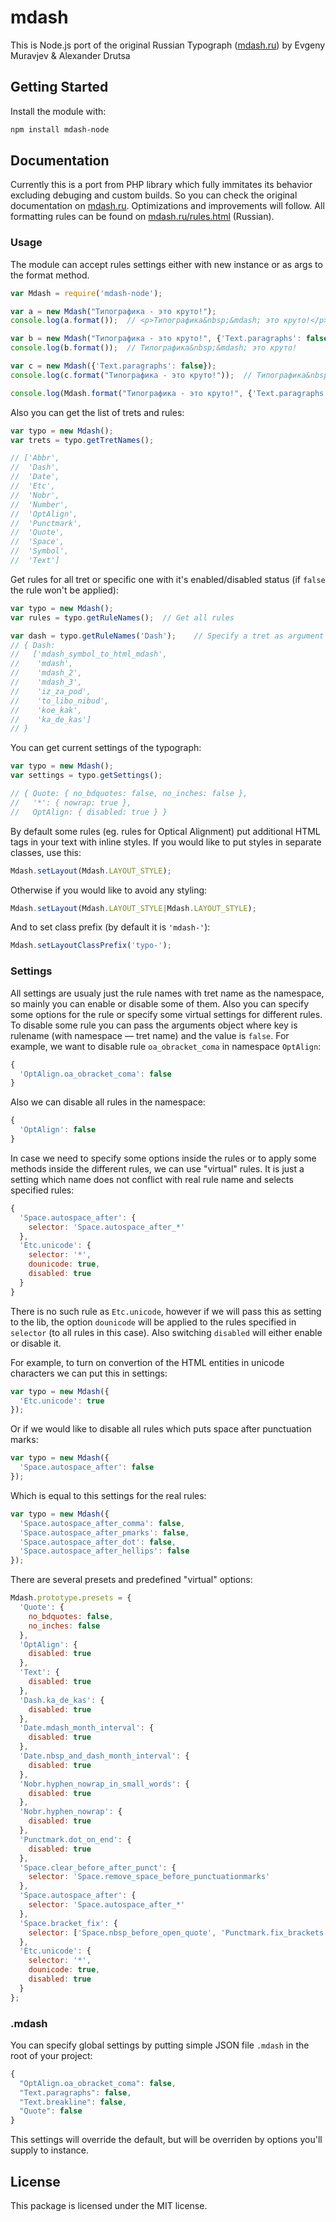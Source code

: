 # mdash

This is Node.js port of the original Russian Typograph ([mdash.ru](http://mdash.ru/)) by Evgeny Muravjev & Alexander Drutsa

## Getting Started
Install the module with:
```bash
npm install mdash-node
```

## Documentation
Currently this is a port from PHP library which fully immitates its behavior excluding debuging and custom builds. So you can check the original documentation on [mdash.ru](http://mdash.ru/). Optimizations and improvements will follow. All formatting rules can be found on [mdash.ru/rules.html](http://mdash.ru/rules.html) (Russian).

### Usage
The module can accept rules settings either with new instance or as args to the format method.

```javascript
var Mdash = require('mdash-node');

var a = new Mdash("Типографика - это круто!");
console.log(a.format());  // <p>Типографика&nbsp;&mdash; это круто!</p>

var b = new Mdash("Типографика - это круто!", {'Text.paragraphs': false});
console.log(b.format());  // Типографика&nbsp;&mdash; это круто!

var c = new Mdash({'Text.paragraphs': false});
console.log(c.format("Типографика - это круто!"));  // Типографика&nbsp;&mdash; это круто!

console.log(Mdash.format("Типографика - это круто!", {'Text.paragraphs': false}));  // Типографика&nbsp;&mdash; это круто!
```

Also you can get the list of trets and rules:

```javascript
var typo = new Mdash();
var trets = typo.getTretNames();

// ['Abbr',
//  'Dash',
//  'Date',
//  'Etc',
//  'Nobr',
//  'Number',
//  'OptAlign',
//  'Punctmark',
//  'Quote',
//  'Space',
//  'Symbol',
//  'Text']
```

Get rules for all tret or specific one with it's enabled/disabled status (if `false` the rule won't be applied):

```javascript
var typo = new Mdash();
var rules = typo.getRuleNames();  // Get all rules

var dash = typo.getRuleNames('Dash');    // Specify a tret as argument
// { Dash:
//   ['mdash_symbol_to_html_mdash',
//    'mdash',
//    'mdash_2',
//    'mdash_3',
//    'iz_za_pod',
//    'to_libo_nibud',
//    'koe_kak',
//    'ka_de_kas']
// }
```

You can get current settings of the typograph:

```javascript
var typo = new Mdash();
var settings = typo.getSettings();

// { Quote: { no_bdquotes: false, no_inches: false },
//   '*': { nowrap: true },
//   OptAlign: { disabled: true } }
```

By default some rules (eg. rules for Optical Alignment) put additional HTML tags in your text with inline styles. If you would like to put styles in separate classes, use this:

```javascript
Mdash.setLayout(Mdash.LAYOUT_STYLE);
```

Otherwise if you would like to avoid any styling:

```javascript
Mdash.setLayout(Mdash.LAYOUT_STYLE|Mdash.LAYOUT_STYLE);
```

And to set class prefix (by default it is `'mdash-'`):

```javascript
Mdash.setLayoutClassPrefix('typo-');
```

### Settings
All settings are usualy just the rule names with tret name as the namespace, so mainly you can enable or disable some of them. Also you can specify some options for the rule or specify some virtual settings for different rules. To disable some rule you can pass the arguments object where key is rulename (with namespace — tret name) and the value is `false`. For example, we want to disable rule `oa_obracket_coma` in namespace `OptAlign`:

```javascript
{
  'OptAlign.oa_obracket_coma': false
}
```

Also we can disable all rules in the namespace:

```javascript
{
  'OptAlign': false
}
```

In case we need to specify some options inside the rules or to apply some methods inside the different rules, we can use "virtual" rules. It is just a setting which name does not conflict with real rule name and selects specified rules:

```javascript
{
  'Space.autospace_after': {
    selector: 'Space.autospace_after_*'
  },
  'Etc.unicode': {
    selector: '*',
    dounicode: true,
    disabled: true
  }
}
```

There is no such rule as `Etc.unicode`, however if we will pass this as setting to the lib, the option `dounicode` will be applied to the rules specified in `selector` (to all rules in this case). Also switching `disabled` will either enable or disable it.

For example, to turn on convertion of the HTML entities in unicode characters we can put this in settings:

```javascript
var typo = new Mdash({
  'Etc.unicode': true
});
```

Or if we would like to disable all rules which puts space after punctuation marks:

```javascript
var typo = new Mdash({
  'Space.autospace_after': false
});
```

Which is equal to this settings for the real rules:

```javascript
var typo = new Mdash({
  'Space.autospace_after_comma': false,
  'Space.autospace_after_pmarks': false,
  'Space.autospace_after_dot': false,
  'Space.autospace_after_hellips': false
});
```


There are several presets and predefined "virtual" options:

```javascript
Mdash.prototype.presets = {
  'Quote': {
    no_bdquotes: false,
    no_inches: false
  },
  'OptAlign': {
    disabled: true
  },
  'Text': {
    disabled: true
  },
  'Dash.ka_de_kas': {
    disabled: true
  },
  'Date.mdash_month_interval': {
    disabled: true
  },
  'Date.nbsp_and_dash_month_interval': {
    disabled: true
  },
  'Nobr.hyphen_nowrap_in_small_words': {
    disabled: true
  },
  'Nobr.hyphen_nowrap': {
    disabled: true
  },
  'Punctmark.dot_on_end': {
    disabled: true
  },
  'Space.clear_before_after_punct': {
    selector: 'Space.remove_space_before_punctuationmarks'
  },
  'Space.autospace_after': {
    selector: 'Space.autospace_after_*'
  },
  'Space.bracket_fix': {
    selector: ['Space.nbsp_before_open_quote', 'Punctmark.fix_brackets']
  },
  'Etc.unicode': {
    selector: '*',
    dounicode: true,
    disabled: true
  }
};
```

### .mdash

You can specify global settings by putting simple JSON file `.mdash` in the root of your project:

```javascript
{
  "OptAlign.oa_obracket_coma": false,
  "Text.paragraphs": false,
  "Text.breakline": false,
  "Quote": false
}
```

This settings will override the default, but will be overriden by options you'll supply to instance.


## License
This package is licensed under the MIT license.
